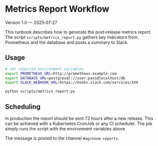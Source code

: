 # Metrics Report Workflow

Version 1.0 — 2025‑07‑27

This runbook describes how to generate the post‑release metrics report.
The script `scripts/metrics_report.py` gathers key indicators from
Prometheus and the database and posts a summary to Slack.

## Usage

```bash
# set required environment variables
export PROMETHEUS_URL=http://prometheus.example.com
export DATABASE_URL=postgresql://user:pass@localhost/db
export SLACK_WEBHOOK_URL=https://hooks.slack.com/services/XXX

python scripts/metrics_report.py
```

## Scheduling

In production the report should be sent 72 hours after a new release.
This can be achieved with a Kubernetes CronJob or any CI scheduler.
The job simply runs the script with the environment variables above.

The message is posted to the channel `#agronom-reports`.
